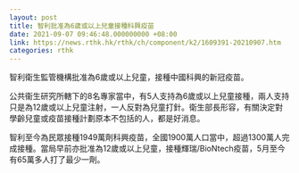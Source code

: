 ```yaml
---
layout: post
title: 智利批准為6歲或以上兒童接種科興疫苗
date: 2021-09-07 09:46:48.000000000 +08:00
link: https://news.rthk.hk/rthk/ch/component/k2/1609391-20210907.htm
categories: rthk
---
```


智利衛生監管機構批准為6歲或以上兒童，接種中國科興的新冠疫苗。

公共衞生研究所轄下的8名專家當中，有5人支持為6歲或以上兒童接種，兩人支持只是為12歲或以上兒童注射，一人反對為兒童打針。衛生部長形容，有關決定對學齡兒童或疫苗接種計劃原本不包括的人，都是好消息。

智利至今為民眾接種1949萬劑科興疫苗，全國1900萬人口當中，超過1300萬人完成接種。當局早前亦批准為12歲或以上兒童，接種輝瑞/BioNtech疫苗，5月至今有65萬多人打了最少一劑。
